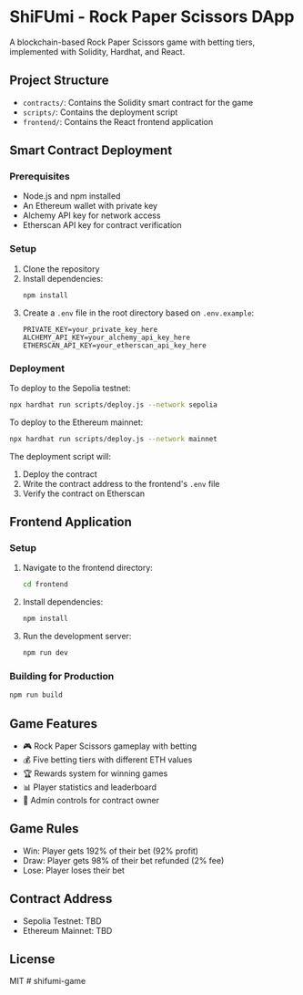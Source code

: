 # ShiFUmi - Rock Paper Scissors DApp

A blockchain-based Rock Paper Scissors game with betting tiers, implemented with Solidity, Hardhat, and React.

## Project Structure

- `contracts/`: Contains the Solidity smart contract for the game
- `scripts/`: Contains the deployment script
- `frontend/`: Contains the React frontend application

## Smart Contract Deployment

### Prerequisites

- Node.js and npm installed
- An Ethereum wallet with private key
- Alchemy API key for network access
- Etherscan API key for contract verification

### Setup

1. Clone the repository
2. Install dependencies:
   ```bash
   npm install
   ```
3. Create a `.env` file in the root directory based on `.env.example`:
   ```
   PRIVATE_KEY=your_private_key_here
   ALCHEMY_API_KEY=your_alchemy_api_key_here
   ETHERSCAN_API_KEY=your_etherscan_api_key_here
   ```

### Deployment

To deploy to the Sepolia testnet:

```bash
npx hardhat run scripts/deploy.js --network sepolia
```

To deploy to the Ethereum mainnet:

```bash
npx hardhat run scripts/deploy.js --network mainnet
```

The deployment script will:
1. Deploy the contract
2. Write the contract address to the frontend's `.env` file
3. Verify the contract on Etherscan

## Frontend Application

### Setup

1. Navigate to the frontend directory:
   ```bash
   cd frontend
   ```

2. Install dependencies:
   ```bash
   npm install
   ```

3. Run the development server:
   ```bash
   npm run dev
   ```

### Building for Production

```bash
npm run build
```

## Game Features

- 🎮 Rock Paper Scissors gameplay with betting
- 💰 Five betting tiers with different ETH values
- 🏆 Rewards system for winning games
- 📊 Player statistics and leaderboard
- 👑 Admin controls for contract owner

## Game Rules

- Win: Player gets 192% of their bet (92% profit)
- Draw: Player gets 98% of their bet refunded (2% fee)
- Lose: Player loses their bet

## Contract Address

- Sepolia Testnet: TBD
- Ethereum Mainnet: TBD

## License

MIT # shifumi-game
